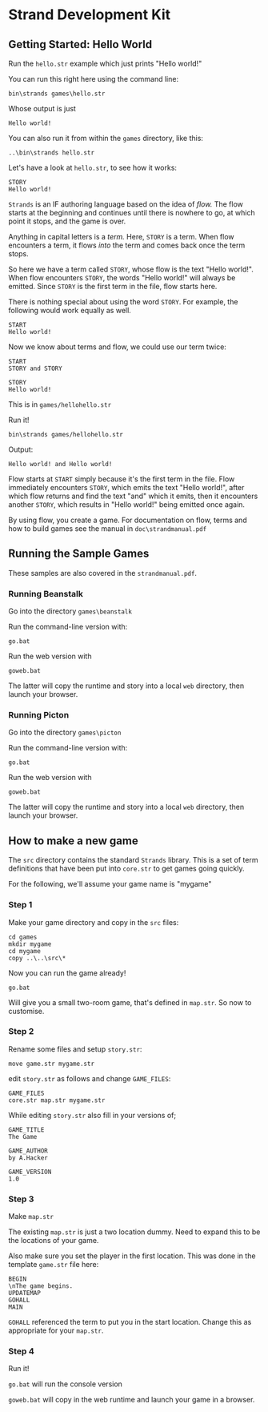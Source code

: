 # Strand Development Kit

## Getting Started: Hello World

Run the `hello.str` example which just prints "Hello world!"

You can run this right here using the command line:

```
bin\strands games\hello.str
```

Whose output is just

```
Hello world!
```

You can also run it from within the `games` directory, like this:

```
..\bin\strands hello.str
```

Let's have a look at `hello.str`, to see how it works:

```
STORY
Hello world!
```

`Strands` is an IF authoring language based on the idea of _flow._ The flow starts at the beginning and continues until there is nowhere to go, at which point it stops, and the game is over.

Anything in capital letters is a _term._ Here, `STORY` is a term. When flow encounters a term, it flows _into_ the term and comes back once the term stops.

So here we have a term called `STORY`, whose flow is the text "Hello world!". When flow encounters `STORY`, the words "Hello world!" will always be emitted. Since `STORY` is the first term in the file, flow starts here.

There is nothing special about using the word `STORY`. For example, the following would work equally as well.

```
START
Hello world!
```

Now we know about terms and flow, we could use our term twice:

```
START
STORY and STORY

STORY
Hello world!
```

This is in `games/hellohello.str`

Run it!

```
bin\strands games/hellohello.str
```

Output:

```
Hello world! and Hello world!
```

Flow starts at `START` simply because it's the first term in the file. Flow immediately encounters `STORY`, which emits the text "Hello world!", after which flow returns and find the text "and" which it emits, then it encounters another `STORY`, which results in "Hello world!" being emitted once again.

By using flow, you create a game. For documentation on flow, terms and how to build games see the manual in `doc\strandmanual.pdf`

## Running the Sample Games

These samples are also covered in the `strandmanual.pdf`.

### Running Beanstalk

Go into the directory `games\beanstalk`

Run the command-line version with:

`go.bat`

Run the web version with

`goweb.bat`

The latter will copy the runtime and story into a local `web` directory, then launch your browser.

### Running Picton

Go into the directory `games\picton`

Run the command-line version with:

`go.bat`

Run the web version with

`goweb.bat`

The latter will copy the runtime and story into a local `web` directory, then launch your browser.

## How to make a new game

The `src` directory contains the standard `Strands` library. This is a set of term definitions that have been put into `core.str` to get games going quickly.

For the following, we'll assume your game name is "mygame"

### Step 1

Make your game directory and copy in the `src` files:

```
cd games
mkdir mygame
cd mygame
copy ..\..\src\*
```

Now you can run the game already!

`go.bat`

Will give you a small two-room game, that's defined in `map.str`. So now to customise.

### Step 2

Rename some files and setup `story.str`:

```
move game.str mygame.str
```

edit `story.str` as follows and change `GAME_FILES`:

```
GAME_FILES
core.str map.str mygame.str
```

While editing `story.str` also fill in your versions of;

```
GAME_TITLE
The Game

GAME_AUTHOR
by A.Hacker

GAME_VERSION
1.0
```

### Step 3

Make `map.str`

The existing `map.str` is just a two location dummy. Need to expand this to be the locations of your game.

Also make sure you set the player in the first location. This was done in the template `game.str` file here:


```
BEGIN
\nThe game begins.
UPDATEMAP
GOHALL
MAIN
```

`GOHALL` referenced the term to put you in the start location. Change this as appropriate for your `map.str`.

### Step 4

Run it!

`go.bat` will run the console version

`goweb.bat` will copy in the web runtime and launch your game in a browser.
















































































